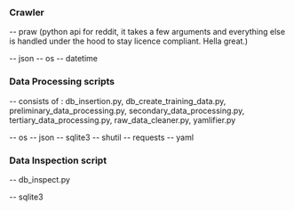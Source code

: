  ### Crawler
 
 -- praw (python api for reddit, it takes a few arguments and everything else is handled under the hood to stay licence compliant. Hella great.)

 -- json 
 -- os 
 -- datetime 

 ### Data Processing scripts

-- consists of : db_insertion.py, db_create_training_data.py, preliminary_data_processing.py, secondary_data_processing.py, tertiary_data_processing.py, raw_data_cleaner.py, yamlifier.py

-- os
-- json
-- sqlite3
-- shutil
-- requests
-- yaml

### Data Inspection script

-- db_inspect.py

-- sqlite3